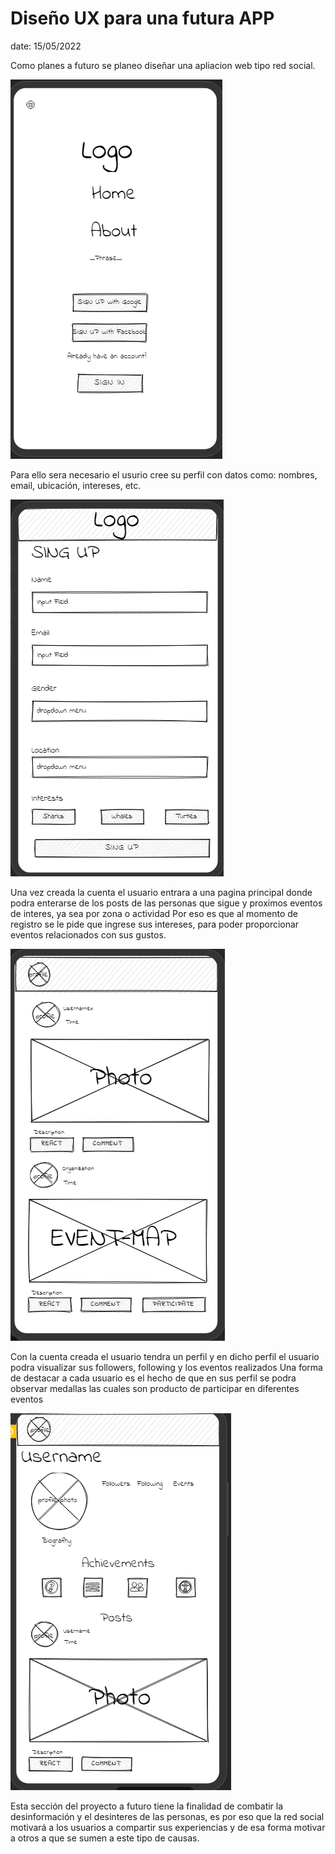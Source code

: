 # Diseño UX para una futura APP

date: 15/05/2022 

Como planes a futuro se planeo diseñar una apliacion web tipo red social. 

![](images/Home.png)

Para ello sera necesario el usurio cree su perfil con datos como:  nombres, email, ubicación, intereses, etc.

![](images/login.png)

Una vez creada la cuenta el usuario entrara a una pagina principal donde podra enterarse de los posts de las personas que sigue y proximos eventos de interes, ya sea por zona o actividad
Por eso es que al momento de registro se le pide que ingrese sus intereses, para poder proporcionar eventos relacionados con sus gustos.

![](images/principalpage.png)

Con la cuenta creada el usuario tendra un perfil y en dicho perfil el usuario podra visualizar sus followers, following y los eventos realizados
Una forma de destacar a cada usuario es el hecho de que en sus perfil se podra observar medallas las cuales son producto de participar en diferentes eventos 

![](images/perfil-page.png)

Esta sección del proyecto a futuro tiene la finalidad de combatir la desinformación y el desinteres de las personas, es por eso que la red social motivará a los usuarios a compartir sus experiencias y de esa forma motivar a otros a que se sumen a este tipo de causas.

